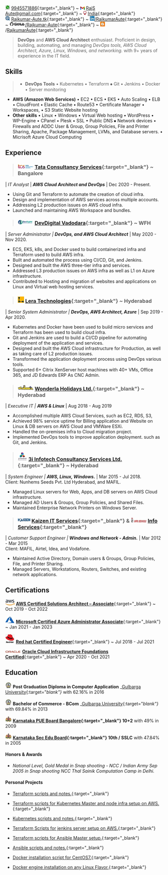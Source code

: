 ![](./image/call.jpg) [9945571886](https://wa.me/+919945571886){:target="_blank"} ~ ![](./image/gmail.jpg) [RajS
Aute@gmail.com](rajsaute@gmail.com){:target="_blank"} ~ ![](image/location.jpg) [India](https://en.wikipedia.org/wiki/India){:target="_blank"} \
![](./image/www.jpg) [Rajkumar-Aute.tk](http://rajkumar-aute.tk){:target="_blank"} ~ ![](./image/linkedin.jpg)[/RajkumarAute](https://www.linkedin.com/in/RajkumarAute/){:target="_blank"} ~ ![](./image/github.jpg)[/Rajkumar-Aute](https://github.com/Rajkumar-Aute){:target="_blank"} ~ ![](./image/blog.jpg)/[RajkumarAute](https://rajkumaraute.blogspot.com/){:target="_blank"}  


> **DevOps** and **AWS Cloud Architect** enthusiast. Proficient in design, building, automating, and managing _DevOps tools, AWS Cloud Architect, Azure, Linux, Windows, and networking._ with 9+ years of experience in the IT field.


## Skills
> * **DevOps Tools** • Kubernetes • Terraform ⦁	Git • Jenkins • Docker • Server monitoring
* **AWS (Amazon Web Services)**  • EC2 • ECS • EKS • Auto Scaling • ELB • CloudFront • Elastic Cache • Route53 • Certificate Manager • Workspaces, • S3 Static Website hosting
* **Other skills** • Linux • Windows • Virtual Web hosting • WordPress • WP-Engine • CPanel • Plesk • SSL • Public DNS  ⦁	Network devices • Firewalls and ADDC User & Group, Group Policies, File and Printer Sharing, Apache, Package Management, LVMs, and Database servers. • Micrisoft Azure Cloud Computing


## Experience
> ### ![](./image/tcs.jpg) [Tata Consultancy Services](http://www.tcs.com){:target="_blank"} ~ Bangalore
| _IT Analyst_ | _**AWS Cloud Architect and DevOps**_ | Dec 2020 - Present.
* Using Git and Terraform to automate the creation of cloud infra.
* Design and implementation of AWS services across multiple accounts.
* Addressing L2 production issues on AWS cloud infra.
* Launched and maintaining AWS Workspace and bundles.

> ### ![](./image/devdigital.jpg) [DevDigital Vadodara](http://www.devdigital.com){:target="_blank"} ~ WFH
| _Server Administrator | **DevOps, and AWS Cloud Architect**_ | May 2020 - Nov 2020.
* ECS, EKS, k8s, and Docker used to build containerized infra and Terraform used to build AWS infra.
* Built and automated the process using CI/CD, Git, and Jenkins.
* Designed and built the AWS three-tier infra and services.
* Addressed L3 production issues on AWS infra as well as L1 on Azure infrastructure. 
* Contributed to Hosting and migration of websites and applications on Linux and Virtual web hosting services.

> ### ![](./image/lera.jpg) [Lera Technologies](http://www.lera.us){:target="_blank"} ~ Hyderabad
| _Senior System Administrator | **DevOps, AWS Architect, Azure**_ | Sep 2019 - Apr 2020.
* Kubernetes and Docker have been used to build micro services and Terraform has been used to build cloud infra.
* Git and Jenkins are used to build a CI/CD pipeline for automating deployment of the application and services.
* Designed and built the AWS Cloud infrastructure for Production, as well as taking care of L2 production issues.
* Transformed the application deployment process using DevOps various tools.
* Supported 6+ Citrix XenServer host machines with 40+ VMs, Office 365, and JD Edwards ERP As CNC Admin.

> ### ![](./image/wla.jpg) [Wonderla Holidays Ltd.](http://www.wonderla.com){:target="_blank"} ~ Hyderabad 
| _Executive IT | **AWS & Linux**_ | Aug 2018 - Aug 2019
* Accomplished multiple AWS Cloud Services, such as EC2, RDS, S3,
* Achieved 98% service uptime for Billing application and Website on Linux & DB servers on AWS Cloud and VMWare ESXi.
* Handled the on-premises infra to Cloud migration project.
* Implemented DevOps tools to improve application deployment. such as Git, and Jenkins.

> ### ![](./image/3i.jpg) [3i Infotech Consultancy Services Ltd.](http://www.3i-infotech.com){:target="_blank"} ~ Hyderabad
| _System Engineer | **AWS, Linux, Windows.**_ | Mar 2015 - Jul 2018.
\
Client: Nunhems Seeds Pvt. Ltd Hyderabad, and MAFIL.
* Managed Linux servers for Web, Apps, and DB servers on AWS Cloud infrastructure. 
* Managed AD Users & Groups, Group Policies, and Shared Files. 
* Maintained Enterprise Network Printers on Windows Server.

> ### ![](./image/kaizen.jpg) [Kaizen IT Services](https://www.linkedin.com/company/kaizen-it-services-pvt.-ltd./){:target="_blank"} & ![](./image/infoservice.jpg) [Info Services](http://ibmesp.com){:target="_blank"}
| _Customer Support Engineer | **Windows and Network - Admin.**_ | Mar 2012 - Mar 2015
\
Client: MAFIL, Airtel, Idea, and Vodafone.
* Maintained Active Directory, Domain users & Groups, Group Policies, File, and Printer Sharing. 
* Managed Servers, Workstations, Routers, Switches, and existing network applications.


## Certifications
![](./image/aws.jpg) [**AWS Certified Solutions Architect – Associate**](https://www.credly.com/badges/950ba75b-a8e7-4439-836f-d376c0427560?source=linked_in_profile){:target="_blank"} ~ Oct 2019 - Oct 2022

![](./image/azure.jpg) [**Microsoft Certified Azure Administrator Associate**](https://www.credly.com/badges/0ca6c8a7-e631-4a79-8270-bc94404d1705?source=linked_in_profile){:target="_blank"} ~ Jan 2021 - Jan 2023

![](./image/redhat.jpg) [**Red hat Certified Engineer**](https://rhtapps.redhat.com/verify?certId=180-084-022){:target="_blank"} ~ Jul 2018 - Jul 2021

![](./image/oracle.jpg) [**Oracle Cloud Infrastructure Foundations Certified**](https://www.credly.com/badges/93d0e186-5352-44bb-9d57-8400d5dd14aa?source=linked_in_profile){:target="_blank"} ~ Apr 2020 - Oct 2021



## Education
![](./image/gug.jpg) **Post Graduation Diploma in Computer Application** _[Gulbarga University](https://www.gug.ac.in/){:target="_blank"}_ with 62.16% in 2016

![](./image/gug.jpg) **Bachelor of Commerce - BCom** _[Gulbarga University](https://www.gug.ac.in/){:target="_blank"}_ with 69.84% in 2013

![](./image/kar.jpg) **[Karnataka PUE Board Bangalore](http://pue.kar.nic.in/){:target="_blank"} 10+2** with 49% in 2009

![](./image/kar.jpg) **[Karnataka Sec Edu Board](https://sslc.karnataka.gov.in/){:target="_blank"} 10th / SSLC** with 47.84% in 2005


#### Honors & Awards
* _National Level, Gold Medal in Snap shooting - NCC / Indian Army Sep 2005 in Snap shooting NCC Thal Sainik Computation Camp in Delhi._

<div style="page-break-before:always"></div>

#### Personal Projects
* [Terraform scripts and notes.](https://rajkumar-aute.github.io/terraform/){:target="_blank"}

* [Terraform scripts for Kubernetes Master and node infra setup on AWS.](https://rajkumar-aute.github.io/terraform-kubernetes/){:target="_blank"}

* [Kubernetes scripts and notes.](https://rajkumar-aute.github.io/kubernetes/){:target="_blank"}

* [Terraform Scripts for jenkins server setup on AWS.](https://rajkumar-aute.github.io/terraform-jenkins/){:target="_blank"}

* [Terraform scripts for Ansible Master setup.](https://rajkumar-aute.github.io/terraform-ansible/){:target="_blank"}

* [Ansible scripts and notes.](https://rajkumar-aute.github.io/ansible/){:target="_blank"}

* [Docker installation script for CentOS7.](https://rajkumar-aute.github.io/docker_install-centos7/){:target="_blank"}

* [Docker engine installation on any Linux Flavor.](https://rajkumar-aute.github.io/docker-linux/){:target="_blank"}


<font size="6">  </font>
<!--- commit -->
